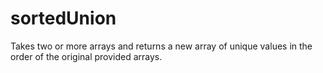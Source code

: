 # sortedUnion
Takes two or more arrays and returns a new array of unique values in the order of the original provided arrays.
